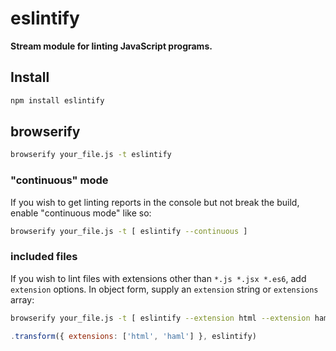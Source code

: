 # eslintify

__Stream module for linting JavaScript programs.__

## Install

```bash
npm install eslintify
```

## browserify

```bash
browserify your_file.js -t eslintify
```

### "continuous" mode

If you wish to get linting reports in the console but not break the build, enable "continuous mode" like so:

```bash
browserify your_file.js -t [ eslintify --continuous ]
```

### included files

If you wish to lint files with extensions other than `*.js *.jsx *.es6`, add `extension` options. In object form, supply an `extension` string or `extensions` array:

```bash
browserify your_file.js -t [ eslintify --extension html --extension haml ]
```

```JavaScript
.transform({ extensions: ['html', 'haml'] }, eslintify)
```
